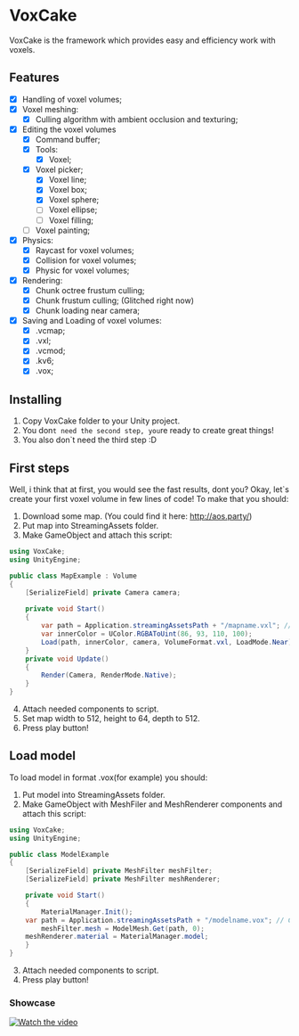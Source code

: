 # VoxCake
VoxCake is the framework which provides easy and efficiency work with voxels.
## Features
- [X] Handling of voxel volumes;
- [X] Voxel meshing:
    - [X] Culling algorithm with ambient occlusion and texturing;
- [X] Editing the voxel volumes
    - [X] Command buffer;
    - [X] Tools:
        - [X] Voxel;
	- [X] Voxel picker;
        - [X] Voxel line;
        - [X] Voxel box;
        - [X] Voxel sphere;
        - [ ] Voxel ellipse;
        - [ ] Voxel filling; 
	- [ ] Voxel painting;
- [X] Physics:
    - [X] Raycast for voxel volumes;
    - [X] Collision for voxel volumes;
    - [X] Physic for voxel volumes;
- [X] Rendering:
    - [X] Chunk octree frustum culling; 
    - [X] Chunk frustum culling; (Glitched right now)
    - [X] Chunk loading near camera;
- [X] Saving and Loading of voxel volumes:
    - [X] .vcmap;
    - [X] .vxl;
    - [X] .vcmod;
    - [X] .kv6;
    - [X] .vox;
    
## Installing
1. Copy VoxCake folder to your Unity project.
2. You don`t need the second step, you`re ready to create great things!
3. You also don`t need the third step :D

## First steps
Well, i think that at first, you would see the fast results, dont you?
Okay, let`s create your first voxel volume in few lines of code! To make that you should:
1. Download some map. (You could find it here: http://aos.party/)
2. Put map into StreamingAssets folder.
3. Make GameObject and attach this script:
```csharp
using VoxCake;
using UnityEngine;

public class MapExample : Volume
{
    [SerializeField] private Camera camera;
    
    private void Start()
    {
        var path = Application.streamingAssetsPath + "/mapname.vxl"; // CHANGE "mapname" to name of your map file!
        var innerColor = UColor.RGBAToUint(86, 93, 110, 100);
        Load(path, innerColor, camera, VolumeFormat.vxl, LoadMode.Near);
    }
    private void Update()
    {
        Render(Camera, RenderMode.Native);
    }
}
```
4. Attach needed components to script.
4. Set map width to 512, height to 64, depth to 512.
5. Press play button!
## Load model
To load model in format .vox(for example) you should:
1. Put model into StreamingAssets folder.
2. Make GameObject with MeshFiler and MeshRenderer components and attach this script:
```csharp
using VoxCake;
using UnityEngine;

public class ModelExample
{
    [SerializeField] private MeshFilter meshFilter;
    [SerializeField] private MeshFilter meshRenderer;

    private void Start()
    {
        MaterialManager.Init();
	var path = Application.streamingAssetsPath + "/modelname.vox"; // CHANGE "modelname" to name of your model file!
        meshFilter.mesh = ModelMesh.Get(path, 0);
	meshRenderer.material = MaterialManager.model;
    }
}
```
3. Attach needed components to script.
3. Press play button!
### Showcase
[![Watch the video](https://steamuserimages-a.akamaihd.net/ugc/976613425704858920/E913B74E84C2C07921E35FD83EBB375A1CA17F51/?imw=1024&imh=576&ima=fit&impolicy=Letterbox&imcolor=%23000000&letterbox=true)](https://www.youtube.com/watch?v=nwWKZDr22ts)
